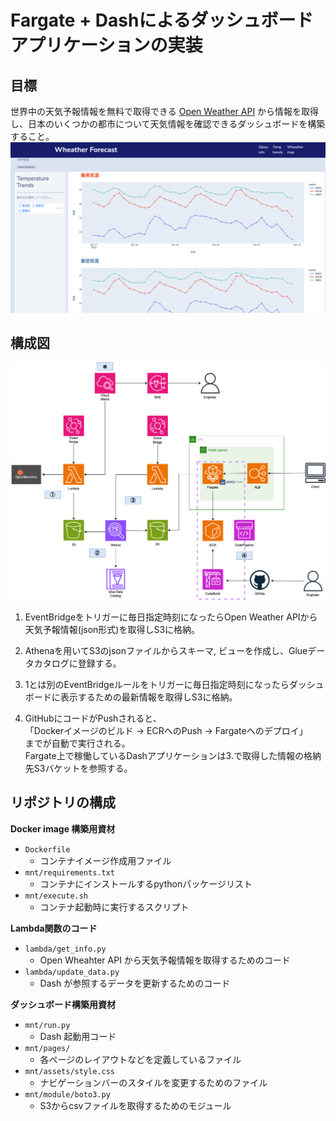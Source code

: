# Fargate + Dashによるダッシュボードアプリケーションの実装

## 目標
世界中の天気予報情報を無料で取得できる [Open Weather API](https://openweathermap.org/) から情報を取得し、日本のいくつかの都市について天気情報を確認できるダッシュボードを構築すること。
<img src="./images/dash_image.png">
  
## 構成図
<img src="./images/dash_app.drawio.png">

1. EventBridgeをトリガーに毎日指定時刻になったらOpen Weather APIから天気予報情報(json形式)を取得しS3に格納。

2. Athenaを用いてS3のjsonファイルからスキーマ, ビューを作成し、Glueデータカタログに登録する。

3. 1とは別のEventBridgeルールをトリガーに毎日指定時刻になったらダッシュボードに表示するための最新情報を取得しS3に格納。

4. GitHubにコードがPushされると、  
「Dockerイメージのビルド → ECRへのPush → Fargateへのデプロイ」  
までが自動で実行される。  
Fargate上で稼働しているDashアプリケーションは3.で取得した情報の格納先S3バケットを参照する。



## リポジトリの構成
**Docker image 構築用資材**  
* `Dockerfile`
  * コンテナイメージ作成用ファイル
* `mnt/requirements.txt`
  * コンテナにインストールするpythonパッケージリスト
* `mnt/execute.sh`  
  * コンテナ起動時に実行するスクリプト

**Lambda関数のコード**
* `lambda/get_info.py`
  * Open Wheahter API から天気予報情報を取得するためのコード
* `lambda/update_data.py`
  * Dash が参照するデータを更新するためのコード

**ダッシュボード構築用資材**
* `mnt/run.py`
  * Dash 起動用コード
* `mnt/pages/`  
  * 各ページのレイアウトなどを定義しているファイル
* `mnt/assets/style.css`
  * ナビゲーションバーのスタイルを変更するためのファイル
* `mnt/module/boto3.py` 
  * S3からcsvファイルを取得するためのモジュール
